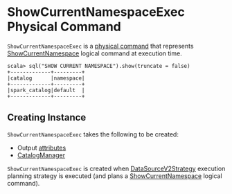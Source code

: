 # ShowCurrentNamespaceExec Physical Command

`ShowCurrentNamespaceExec` is a [physical command](V2CommandExec.md) that represents [ShowCurrentNamespace](../logical-operators/ShowCurrentNamespace.md) logical command at execution time.

```text
scala> sql("SHOW CURRENT NAMESPACE").show(truncate = false)
+-------------+---------+
|catalog      |namespace|
+-------------+---------+
|spark_catalog|default  |
+-------------+---------+
```

## Creating Instance

`ShowCurrentNamespaceExec` takes the following to be created:

* <span id="output"> Output [attributes](../expressions/Attribute.md)
* <span id="catalogManager"> [CatalogManager](../connector/catalog/CatalogManager.md)

`ShowCurrentNamespaceExec` is created when [DataSourceV2Strategy](../execution-planning-strategies/DataSourceV2Strategy.md) execution planning strategy is executed (and plans a [ShowCurrentNamespace](../logical-operators/ShowCurrentNamespace.md) logical command).
